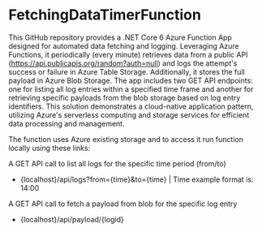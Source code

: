 # FetchingDataTimerFunction

This GitHub repository provides a .NET Core 6 Azure Function App designed for automated data fetching and logging. Leveraging Azure Functions, it periodically (every minute) retrieves data from a public API (https://api.publicapis.org/random?auth=null) and logs the attempt's success or failure in Azure Table Storage. Additionally, it stores the full payload in Azure Blob Storage. The app includes two GET API endpoints: one for listing all log entries within a specified time frame and another for retrieving specific payloads from the blob storage based on log entry identifiers. This solution demonstrates a cloud-native application pattern, utilizing Azure's serverless computing and storage services for efficient data processing and management.

The function uses Azure existing storage and to access it run function locally using these links:

A GET API call to list all logs for the specific time period (from/to)
  - {localhost}/api/logs?from={time}&to={time} | Time example format is: 14:00

A GET API call to fetch a payload from blob for the specific log entry
  - {localhost}/api/payload/{logid}
